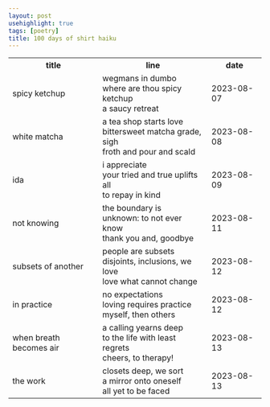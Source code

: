 ```yaml
---
layout: post
usehighlight: true
tags: [poetry]
title: 100 days of shirt haiku
---
```


<table>
  <tr>
    <th>title</th>
    <th>line</th>
    <th>date</th>
  </tr>
  <tr>
    <td>spicy ketchup</td>
    <td>wegmans in dumbo<br>where are thou spicy ketchup<br>a saucy retreat</td>
    <td>2023-08-07</td>
  </tr>
  <tr>
    <td>white matcha</td>
    <td>a tea shop starts love<br>bittersweet matcha grade, sigh<br>froth and pour and scald</td>
    <td>2023-08-08</td>
  </tr>
  <tr>
    <td>ida</td>
    <td>i appreciate<br>your tried and true uplifts all<br>to repay in kind</td>
    <td>2023-08-09</td>
  </tr>
  <tr>
    <td>not knowing</td>
    <td>the boundary is<br>unknown: to not ever know<br>thank you and, goodbye</td>
    <td>2023-08-11</td>
  </tr>
  <tr>
    <td>subsets of another</td>
    <td>people are subsets<br>disjoints, inclusions, we love<br>love what cannot change</td>
    <td>2023-08-12</td>
  </tr>
 <tr>
    <td>in practice</td>
    <td>no expectations<br>loving requires practice<br>myself, then others</td>
    <td>2023-08-12</td>
  </tr>
  <tr>
    <td>when breath becomes air</td>
    <td>a calling yearns deep<br>to the life with least regrets<br>cheers, to therapy!</td>
    <td>2023-08-13</td>
  </tr>
  <tr>
    <td>the work</td>
    <td>closets deep, we sort<br>a mirror onto oneself<br>all yet to be faced</td>
    <td>2023-08-13</td>
  </tr>
</table>

